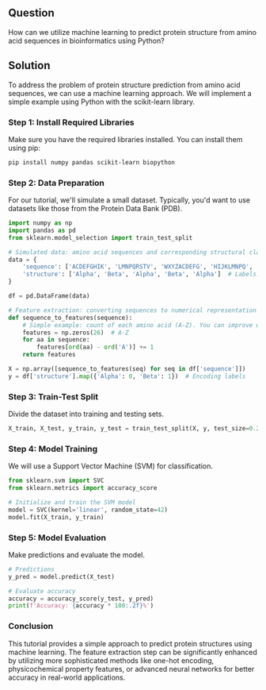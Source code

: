 ## Question
How can we utilize machine learning to predict protein structure from amino acid sequences in bioinformatics using Python?

## Solution

To address the problem of protein structure prediction from amino acid sequences, we can use a machine learning approach. We will implement a simple example using Python with the scikit-learn library.

### Step 1: Install Required Libraries
Make sure you have the required libraries installed. You can install them using pip:

```bash
pip install numpy pandas scikit-learn biopython
```

### Step 2: Data Preparation
For our tutorial, we'll simulate a small dataset. Typically, you'd want to use datasets like those from the Protein Data Bank (PDB).

```python
import numpy as np
import pandas as pd
from sklearn.model_selection import train_test_split

# Simulated data: amino acid sequences and corresponding structural classes
data = {
    'sequence': ['ACDEFGHIK', 'LMNPQRSTV', 'WXYZACDEFG', 'HIJKLMNPQ', 'RSTUVWXYZ'],
    'structure': ['Alpha', 'Beta', 'Alpha', 'Beta', 'Alpha']  # Labels: Alpha or Beta
}

df = pd.DataFrame(data)

# Feature extraction: converting sequences to numerical representation
def sequence_to_features(sequence):
    # Simple example: count of each amino acid (A-Z). You can improve with more complex features.
    features = np.zeros(26)  # A-Z
    for aa in sequence:
        features[ord(aa) - ord('A')] += 1
    return features

X = np.array([sequence_to_features(seq) for seq in df['sequence']])
y = df['structure'].map({'Alpha': 0, 'Beta': 1})  # Encoding labels
```

### Step 3: Train-Test Split
Divide the dataset into training and testing sets.

```python
X_train, X_test, y_train, y_test = train_test_split(X, y, test_size=0.2, random_state=42)
```

### Step 4: Model Training
We will use a Support Vector Machine (SVM) for classification.

```python
from sklearn.svm import SVC
from sklearn.metrics import accuracy_score

# Initialize and train the SVM model
model = SVC(kernel='linear', random_state=42)
model.fit(X_train, y_train)
```

### Step 5: Model Evaluation
Make predictions and evaluate the model.

```python
# Predictions
y_pred = model.predict(X_test)

# Evaluate accuracy
accuracy = accuracy_score(y_test, y_pred)
print(f'Accuracy: {accuracy * 100:.2f}%')
```

### Conclusion
This tutorial provides a simple approach to predict protein structures using machine learning. The feature extraction step can be significantly enhanced by utilizing more sophisticated methods like one-hot encoding, physicochemical property features, or advanced neural networks for better accuracy in real-world applications.